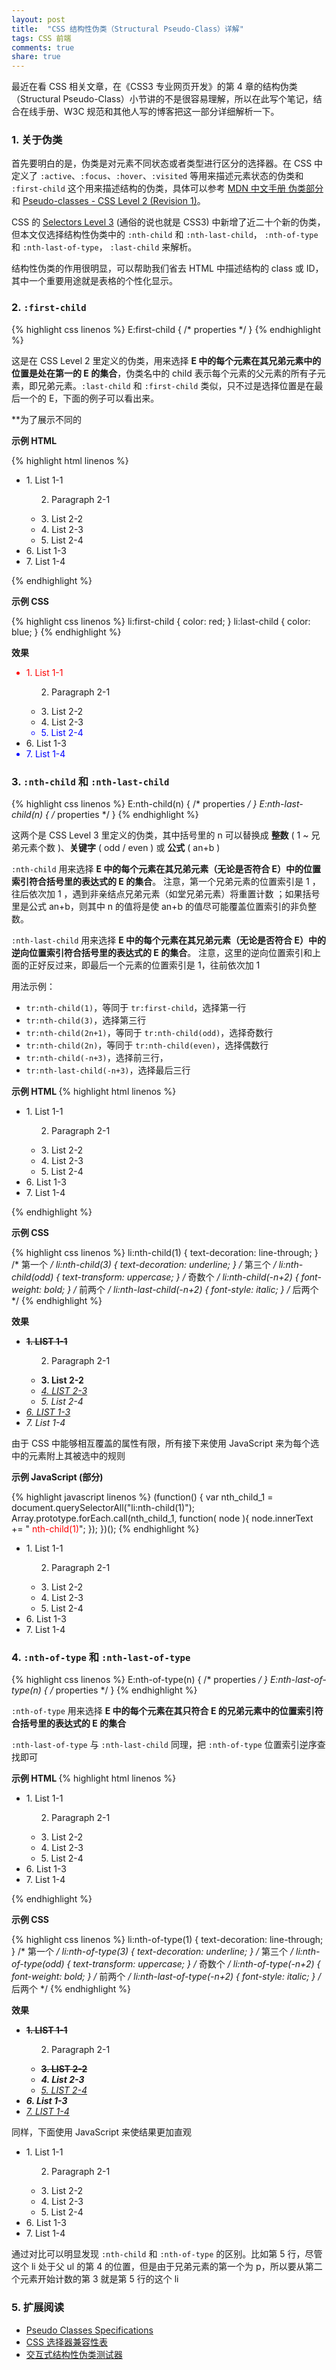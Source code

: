 ```yaml
---
layout: post
title:  "CSS 结构性伪类（Structural Pseudo-Class）详解"
tags: CSS 前端
comments: true
share: true
---
```


<p class="lead">最近在看 CSS 相关文章，在《CSS3 专业网页开发》的第 4 章的结构伪类（Structural Pseudo-Class）小节讲的不是很容易理解，所以在此写个笔记，结合在线手册、W3C 规范和其他人写的博客把这一部分详细解析一下。</p>

### 1. 关于伪类

首先要明白的是，伪类是对元素不同状态或者类型进行区分的选择器。在 CSS 中定义了 `:active`、`:focus`、`:hover`、`:visited` 等用来描述元素状态的伪类和 `:first-child` 这个用来描述结构的伪类，具体可以参考 [MDN 中文手册 伪类部分 ](https://developer.mozilla.org/zh-CN/docs/Web/CSS/Pseudo-classes) 和 [Pseudo-classes - CSS Level 2 (Revision 1)](https://www.w3.org/TR/CSS2/selector.html#pseudo-class-selectors)。

CSS 的 [Selectors Level 3](https://drafts.csswg.org/selectors-3/) (通俗的说也就是 CSS3) 中新增了近二十个新的伪类，但本文仅选择结构性伪类中的  `:nth-child` 和 `:nth-last-child`， `:nth-of-type` 和 `:nth-last-of-type`， `:last-child` 来解析。

结构性伪类的作用很明显，可以帮助我们省去 HTML 中描述结构的 class 或 ID，其中一个重要用途就是表格的个性化显示。

### 2. `:first-child`

{% highlight css linenos %}
E:first-child { /* properties */ }
{% endhighlight %}

这是在 CSS Level 2 里定义的伪类，用来选择 **E 中的每个元素在其兄弟元素中的位置是处在第一的 E 的集合**，伪类名中的 child 表示每个元素的父元素的所有子元素，即兄弟元素。`:last-child` 和 `:first-child` 类似，只不过是选择位置是在最后一个的 E，下面的例子可以看出来。

**为了展示不同的

**示例 HTML <i class="fa fa-caret-down"></i>**

{% highlight html linenos %}
<ul>
  <li>1. List 1-1</li>
  <ul>
    <p>2. Paragraph 2-1</p>
    <li>3. List 2-2</li>
    <li>4. List 2-3</li>
    <li>5. List 2-4</li>
  </ul>
  <li>6. List 1-3</li>
  <li>7. List 1-4</li>
</ul>
{% endhighlight %}

**示例 CSS <i class="fa fa-caret-down"></i>**

{% highlight css linenos %}
li:first-child { color: red; }
li:last-child { color: blue; }
{% endhighlight %}

**效果 <i class="fa fa-caret-down"></i>**

<style type="text/css">
#example-code-1 li:first-child { color: red; }
#example-code-1 li:last-child { color: blue; }
</style>
<div class="example-code" id="example-code-1">
  <ul>
    <li>1. List 1-1</li>
    <ul>
      <p>2. Paragraph 2-1</p>
      <li>3. List 2-2</li>
      <li>4. List 2-3</li>
      <li>5. List 2-4</li>
    </ul>
    <li>6. List 1-3</li>
    <li>7. List 1-4</li>
  </ul>
</div>

### 3. `:nth-child` 和 `:nth-last-child`

{% highlight css linenos %}
E:nth-child(n) { /* properties */ }
E:nth-last-child(n) { /* properties */ }
{% endhighlight %}

这两个是 CSS Level 3 里定义的伪类，其中括号里的 n 可以替换成 **整数** ( 1 ~ 兄弟元素个数 )、**关键字** ( odd / even ) 或 **公式** ( an+b )

`:nth-child` 用来选择 **E 中的每个元素在其兄弟元素（无论是否符合 E）中的位置索引符合括号里的表达式的 E 的集合**。<i class="fa fa-exclamation-triangle"></i> 注意，第一个兄弟元素的位置索引是 1 ，往后依次加 1 ，遇到非亲结点兄弟元素（如堂兄弟元素）将重置计数 ；如果括号里是公式 an+b，则其中 n 的值将是使 an+b 的值尽可能覆盖位置索引的非负整数。

`:nth-last-child` 用来选择 **E 中的每个元素在其兄弟元素（无论是否符合 E）中的逆向位置索引符合括号里的表达式的 E 的集合**。<i class="fa fa-exclamation-triangle"></i> 注意，这里的逆向位置索引和上面的正好反过来，即最后一个元素的位置索引是 1，往前依次加 1

用法示例：

- `tr:nth-child(1)`，等同于 `tr:first-child`，选择第一行
- `tr:nth-child(3)`，选择第三行
- `tr:nth-child(2n+1)`，等同于 `tr:nth-child(odd)`，选择奇数行
- `tr:nth-child(2n)`，等同于 `tr:nth-child(even)`，选择偶数行
- `tr:nth-child(-n+3)`，选择前三行，
- `tr:nth-last-child(-n+3)`，选择最后三行

**示例 HTML <i class="fa fa-caret-down"></i>**
{% highlight html linenos %}
<ul>
  <li>1. List 1-1</li>
  <ul>
    <p>2. Paragraph 2-1</p>
    <li>3. List 2-2</li>
    <li>4. List 2-3</li>
    <li>5. List 2-4</li>
  </ul>
  <li>6. List 1-3</li>
  <li>7. List 1-4</li>
</ul>
{% endhighlight %}

**示例 CSS <i class="fa fa-caret-down"></i>**

{% highlight css linenos %}
li:nth-child(1) { text-decoration: line-through; }  /* 第一个 */
li:nth-child(3) { text-decoration: underline; }     /* 第三个 */
li:nth-child(odd) { text-transform: uppercase; }    /* 奇数个 */
li:nth-child(-n+2) { font-weight: bold; }           /* 前两个 */
li:nth-last-child(-n+2) { font-style: italic; }     /* 后两个 */
{% endhighlight %}

**效果 <i class="fa fa-caret-down"></i>**

<style type="text/css">
#example-code-2 li:nth-child(1) { text-decoration: line-through; }
#example-code-2 li:nth-child(3) { text-decoration: underline; }
#example-code-2 li:nth-child(odd) { text-transform: uppercase; }
#example-code-2 li:nth-child(-n+2) { font-weight: bold; }
#example-code-2 li:nth-last-child(-n+2) { font-style: italic; }
</style>
<div class="example-code" id="example-code-2">
  <ul>
    <li>1. List 1-1</li>
    <ul>
      <p>2. Paragraph 2-1</p>
      <li>3. List 2-2</li>
      <li>4. List 2-3</li>
      <li>5. List 2-4</li>
    </ul>
    <li>6. List 1-3</li>
    <li>7. List 1-4</li>
  </ul>
</div>

由于 CSS 中能够相互覆盖的属性有限，所有接下来使用 JavaScript 来为每个选中的元素附上其被选中的规则

**示例 JavaScript (部分) <i class="fa fa-caret-down"></i>**

{% highlight javascript linenos %}
(function() {
  var nth_child_1 = document.querySelectorAll("li:nth-child(1)");
  Array.prototype.forEach.call(nth_child_1, function( node ){
    node.innerText += "<span style='color: red;'> nth-child(1)</span>";
  });
})();
{% endhighlight %}

<div class="example-code" id="example-code-3">
  <ul>
    <li>1. List 1-1</li>
    <ul>
      <p>2. Paragraph 2-1</p>
      <li>3. List 2-2</li>
      <li>4. List 2-3</li>
      <li>5. List 2-4</li>
    </ul>
    <li>6. List 1-3</li>
    <li>7. List 1-4</li>
  </ul>
</div>

<script type="text/javascript">
(function() {
  var nth_child_1 = document.querySelectorAll("#example-code-3 li:nth-child(1)");
  var nth_child_3 = document.querySelectorAll("#example-code-3 li:nth-child(3)");
  var nth_child_odd = document.querySelectorAll("#example-code-3 li:nth-child(odd)");
  var nth_child_n_2 = document.querySelectorAll("#example-code-3 li:nth-child(-n+2)");
  var nth_last_child_n_2 = document.querySelectorAll("#example-code-3 li:nth-last-child(-n+2)");
  Array.prototype.forEach.call(nth_child_1, function( node ){
    node.innerHTML += "<span style=\"color: red;\">\tnth-child(1)</span>";
  });
  Array.prototype.forEach.call(nth_child_3, function( node ){
    node.innerHTML += "<span style=\"color: maroon;\">\tnth-child(3)</span>";
  });
  Array.prototype.forEach.call(nth_child_odd, function( node ){
    node.innerHTML += "<span style=\"color: fuchsia;\">\tnth-child(odd)</span>";
  });
  Array.prototype.forEach.call(nth_child_n_2, function( node ){
    node.innerHTML += "<span style=\"color: olive;\">\tnth-child(-n+2)</span>";
  });
  Array.prototype.forEach.call(nth_last_child_n_2, function( node ){
    node.innerHTML += "<span style=\"color: teal;\">\tnth-last-child(-n+2)</span>";
  });
})();
</script>

### 4. `:nth-of-type` 和 `:nth-last-of-type`

{% highlight css linenos %}
E:nth-of-type(n) { /* properties */ }
E:nth-last-of-type(n) { /* properties */ }
{% endhighlight %}

`:nth-of-type` 用来选择 **E 中的每个元素在其只符合 E 的兄弟元素中的位置索引符合括号里的表达式的 E 的集合**

`:nth-last-of-type` 与 `:nth-last-child` 同理，把 `:nth-of-type` 位置索引逆序查找即可

**示例 HTML <i class="fa fa-caret-down"></i>**
{% highlight html linenos %}
<ul>
  <li>1. List 1-1</li>
  <ul>
    <p>2. Paragraph 2-1</p>
    <li>3. List 2-2</li>
    <li>4. List 2-3</li>
    <li>5. List 2-4</li>
  </ul>
  <li>6. List 1-3</li>
  <li>7. List 1-4</li>
</ul>
{% endhighlight %}

**示例 CSS <i class="fa fa-caret-down"></i>**

{% highlight css linenos %}
li:nth-of-type(1) { text-decoration: line-through; }  /* 第一个 */
li:nth-of-type(3) { text-decoration: underline; }     /* 第三个 */
li:nth-of-type(odd) { text-transform: uppercase; }    /* 奇数个 */
li:nth-of-type(-n+2) { font-weight: bold; }           /* 前两个 */
li:nth-last-of-type(-n+2) { font-style: italic; }     /* 后两个 */
{% endhighlight %}

**效果 <i class="fa fa-caret-down"></i>**

<style type="text/css">
#example-code-4 li:nth-of-type(1) { text-decoration: line-through; }
#example-code-4 li:nth-of-type(3) { text-decoration: underline; }
#example-code-4 li:nth-of-type(odd) { text-transform: uppercase; }
#example-code-4 li:nth-of-type(-n+2) { font-weight: bold; }
#example-code-4 li:nth-last-of-type(-n+2) { font-style: italic; }
</style>
<div class="example-code" id="example-code-4">
  <ul>
    <li>1. List 1-1</li>
    <ul>
      <p>2. Paragraph 2-1</p>
      <li>3. List 2-2</li>
      <li>4. List 2-3</li>
      <li>5. List 2-4</li>
    </ul>
    <li>6. List 1-3</li>
    <li>7. List 1-4</li>
  </ul>
</div>

同样，下面使用 JavaScript 来使结果更加直观

<div class="example-code" id="example-code-5">
  <ul>
    <li>1. List 1-1</li>
    <ul>
      <p>2. Paragraph 2-1</p>
      <li>3. List 2-2</li>
      <li>4. List 2-3</li>
      <li>5. List 2-4</li>
    </ul>
    <li>6. List 1-3</li>
    <li>7. List 1-4</li>
  </ul>
</div>

<script type="text/javascript">
(function() {
  var nth_of_type_1 = document.querySelectorAll("#example-code-5 li:nth-of-type(1)");
  var nth_of_type_3 = document.querySelectorAll("#example-code-5 li:nth-of-type(3)");
  var nth_of_type_odd = document.querySelectorAll("#example-code-5 li:nth-of-type(odd)");
  var nth_of_type_n_2 = document.querySelectorAll("#example-code-5 li:nth-of-type(-n+2)");
  var nth_last_of_type_n_2 = document.querySelectorAll("#example-code-5 li:nth-last-child(-n+2)");
  Array.prototype.forEach.call(nth_of_type_1, function( node ){
    node.innerHTML += "<span style=\"color: red;\">\tnth-of-type(1)</span>";
  });
  Array.prototype.forEach.call(nth_of_type_3, function( node ){
    node.innerHTML += "<span style=\"color: maroon;\">\tnth-of-type(3)</span>";
  });
  Array.prototype.forEach.call(nth_of_type_odd, function( node ){
    node.innerHTML += "<span style=\"color: fuchsia;\">\tnth-of-type(odd)</span>";
  });
  Array.prototype.forEach.call(nth_of_type_n_2, function( node ){
    node.innerHTML += "<span style=\"color: olive;\">\tnth-of-type(-n+2)</span>";
  });
  Array.prototype.forEach.call(nth_last_of_type_n_2, function( node ){
    node.innerHTML += "<span style=\"color: teal;\">\tnth-last-of-type(-n+2)</span>";
  });
})();
</script>

通过对比可以明显发现 `:nth-child` 和 `:nth-of-type` 的区别。比如第 5 行，尽管这个 li 处于父 ul 的第 4 的位置，但是由于兄弟元素的第一个为 p，所以要从第二个元素开始计数的第 3 就是第 5 行的这个 li

### 5. 扩展阅读

- [Pseudo Classes Specifications](https://developer.mozilla.org/en-US/docs/Web/CSS/Pseudo-classes)
- [CSS 选择器兼容性表](https://kimblim.dk/css-tests/selectors/)
- [交互式结构性伪类测试器](http://lea.verou.me/demos/nth.html)
